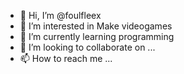 - 👋 Hi, I’m @foulfleex
- 👀 I’m interested in Make videogames
- 🌱 I’m currently learning programming
- 💞️ I’m looking to collaborate on ...
- 📫 How to reach me ...

<!---
foulfleex/foulfleex is a ✨ special ✨ repository because its `README.md` (this file) appears on your GitHub profile.
You can click the Preview link to take a look at your changes.
--->
